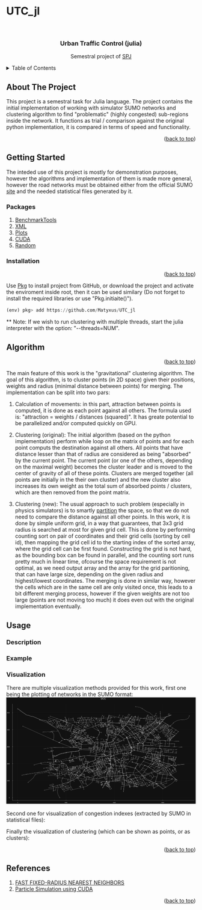 # UTC_jl
<div id="top"></div>

<!-- PROJECT LOGO -->
<br />
<div align="center">
  <h3 align="center">Urban Traffic Control (julia)</h3>

  <p align="center">
  Semestral project of <a href="https://juliateachingctu.github.io/Scientific-Programming-in-Julia/dev/">SPJ</a>
  </p>
</div>

<!-- TABLE OF CONTENTS -->
<details>
  <summary>Table of Contents</summary>
  <ol>
    <li>
      <a href="#about-the-project">About The Project</a>
    </li>
    <li>
      <a href="#getting-started">Getting Started</a>
      <ul>
        <li><a href="#packages">Packages</a></li>
        <li><a href="#installation">Installation</a></li>
      </ul>
    </li>
   <li>
      <a href="#algorithms">Algorithm</a>
    </li>
    <li>
      <a href="#usage">Usage</a>
      <ul>
        <li><a href="#description">Description</a></li>
        <li><a href="#example">Examples</a></li>
        <li><a href="#visualization">Visualization</a></li>
      </ul>
    </li>
    <li>
      <a href="#references">References</a>
    </li>
  </ol>
</details>


<!-- ABOUT THE PROJECT -->
## About The Project
This project is a semestral task for Julia language. The project contains the initial implementation of working with simulator SUMO networks and clustering algorithm to find "problematic" (highly congested) sub-regions inside the network. It functions as trial / comparison against the original python implementation, it is compared in terms of speed and functionality.

<p align="right">(<a href="#top">back to top</a>)</p>

<!-- GETTING STARTED -->
## Getting Started
The inteded use of this project is mostly for demonstration purposes, however the algorithms and implementation of them is made more general, however the road networks must be obtained either from the official SUMO [site](https://eclipse.dev/sumo/) and the needed statistical files generated by it.

### Packages

1) [BenchmarkTools](https://github.com/djsegal/julia_packages)
2) [XML](https://github.com/djsegal/julia_packages)
3) [Plots](https://docs.juliaplots.org/latest/) 
4) [CUDA](https://github.com/djsegal/julia_packages)
4) [Random](https://github.com/djsegal/julia_packages)

### Installation

<p align="right">(<a href="#top">back to top</a>)</p>

Use [Pkg](https://docs.julialang.org/en/v1/stdlib/Pkg/) to install project from GitHub, or download the project and activate the enviroment inside root, then it can be used similary (Do not forget to install the required libraries or use "Pkg.initiaite()").
```julia
(env) pkg> add https://github.com/Matyxus/UTC_jl
```
** Note: If we wish to run clustering with multiple threads, start the
julia interpreter with the option: "--threads=NUM".

<!-- Scenario -->
## Algorithm
<p align="right">(<a href="#top">back to top</a>)</p>
The main feature of this work is the "gravitational" clustering algorithm. The goal of this algorithm, is to cluster points (in 2D space) given their positions, weights and radius (minimal distance between points) for merging. The implementation can be split into two pars:

1) Calculation of movements: in this part, attraction between points is computed, it is done as each point against all others. The formula used is: "attraction = weights / distances (squared)". It has greate potential to be parallelized and/or computed quickly on GPU.

2) Clustering (original): The initial algorithm (based on the python implementation) perform while loop on the matrix of points and for each point computs the destination against all others. All points that have distance lesser than that of radius are considered as being "absorbed" by the current point. The current point (or one of the others, depending on the maximal weight) becomes the cluster leader and is moved to the center of gravity of all of these points. Clusters are merged together (all points are initially in the their own cluster) and the new cluster also increases its own weight as the total sum of absorbed points / clusters, which are then removed from the point matrix. 

2) Clustering (new): The usual approach to such problem (especially in physics simulators) is to smartly [partition](https://en.wikipedia.org/wiki/Space_partitioning) the space, so that we do not need to compare the distance against all other points. In this work, it is done by simple uniform grid, in a way that guarantees, that 3x3 grid radius is searched at most for given grid cell. This is done by performing counting sort on pair of coordinates and their grid cells (sorting by cell id), then mapping the grid cell id to the starting index of the sorted array, where the grid cell can be first found. Constructing the grid is not hard, as the bounding box can be found in parallel, and the counting sort runs pretty much in linear time, ofcourse the space requirement is not optimal, as we need output array and the array for the grid paritioning, that can have large size, depending on the given radius and highest/lowest coordinates. The merging is done in similar way, however the cells which are in the same cell are only visited once, this leads to a bit different merging process, however if the given weights are not too large (points are not moving too much) it does even out with the original implementation eventually. 

<!-- USAGE EXAMPLES -->
## Usage
### Description
### Example
### Visualization
There are multiple visualization methods provided for this work, 
first one being the plotting of networks in the SUMO format:
![Road network Image](images/dcc.svg)

Second one for visualization of congestion indexes (extracted by SUMO in statistical files):


Finally the visualization of clustering (which can be shown as points, or as clusters):

<p align="right">(<a href="#top">back to top</a>)</p>

## References
1) [FAST FIXED-RADIUS NEAREST NEIGHBORS](https://on-demand.gputechconf.com/gtc/2014/presentations/S4117-fast-fixed-radius-nearest-neighbor-gpu.pdf)
2) [Particle Simulation using CUDA](https://developer.download.nvidia.com/assets/cuda/files/particles.pdf)

<p align="right">(<a href="#top">back to top</a>)</p>

